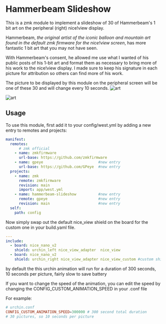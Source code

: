# Hammerbeam Slideshow
This is a zmk module to implement a slideshow of 30 of Hammerbeam's 1 bit art on the peripheral (right) nice!view display.

Hammerbeam, _the original artist of the iconic balloon and mountain art found in the default zmk firmware for the nice!view screen_, has more fantastic 1 bit art that you may not have seen.

With Hammerbeam's consent, he allowed me use what I wanted of his public posts of his 1-bit art and format them as necessary to bring more of his work to the nice!view display. I made sure to keep his signature in each picture for attribution so others can find more of his work.

The picture to be displayed by this module on the peripheral screen will be one of these 30 and will change every 10 seconds.
![art](./assets/hammerbeam.png)

![art](./assets/20240913_193934.png)

## Usage

To use this module, first add it to your config/west.yml by adding a new entry to remotes and projects:

```yml
manifest:
  remotes:
      # zmk official
    - name: zmkfirmware
      url-base: https://github.com/zmkfirmware
    - name: gpeye                         #new entry
      url-base: https://github.com/GPeye  #new entry
  projects:
    - name: zmk
      remote: zmkfirmware
      revision: main
      import: app/west.yml
    - name: hammerbeam-slideshow          #new entry
      remote: gpeye                       #new entry
      revision: main                      #new entry
  self:
    path: config
```

Now simply swap out the default nice_view shield on the board for the custom one in your build.yaml file.

```yml
---
include:
  - board: nice_nano_v2
    shield: urchin_left nice_view_adapter  nice_view
  - board: nice_nano_v2
    shield: urchin_right nice_view_adapter nice_view_custom #custom shield
```

by default the this urchin animation will run for a duration of 300 seconds, 10 seconds per picture, fairly slow to save battery

If you want to change the speed of the animation, you can edit the speed by changing the CONFIG_CUSTOM_ANIMATION_SPEED in your .conf file

For example:

```conf
# urchin.conf
CONFIG_CUSTOM_ANIMATION_SPEED=300000 # 300 second total duration
# 30 pictures, so 10 seconds per picture
```
